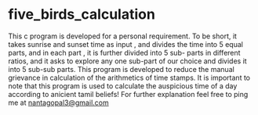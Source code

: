 # five_birds_calculation
This c program is developed for a personal requirement. To be short, it takes sunrise and sunset time as input , and divides the time into 5 equal parts, 
and in each part , it is further divided into 5 sub- parts in different ratios, and it asks to explore any one sub-part of our choice and divides it into 5 
sub-sub parts. This program is developed to reduce the manual grievance in calculation of the arithmetics of time stamps. It is important to note that this
program is used to calculate the auspicious time of a day according to anicient tamil beliefs! For further explanation feel free to ping me 
at nantagopal3@gmail.com
